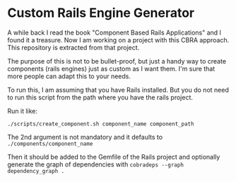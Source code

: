 # Custom Rails Engine Generator

A while back I read the book "Component Based Rails Applications" and I found it a treasure.
Now I am working on a project with this CBRA approach.
This repository is extracted from that project.

The purpose of this is not to be bullet-proof, but just a handy way to create components (rails engines) just as custom as I want them. I'm sure that more people can adapt this to your needs.

To run this, I am assuming that you have Rails installed. But you do not need to run this script from the path where you have the rails project.

Run it like:
```
./scripts/create_component.sh component_name component_path
```
The 2nd argument is not mandatory and it defaults to `./components/component_name`

Then it should be added to the Gemfile of the Rails project and optionally generate the graph of dependencies with `cobradeps --graph dependency_graph .`
